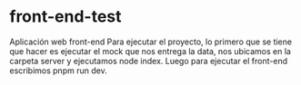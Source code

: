 # front-end-test
Aplicación web front-end
Para ejecutar el proyecto, lo primero que se tiene que hacer es ejecutar el mock que nos entrega la data, nos ubicamos en la carpeta server y ejecutamos node index.
Luego para ejecutar el front-end escribimos pnpm run dev.
